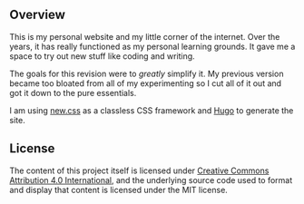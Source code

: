 ## Overview
This is my personal website and my little corner of the internet. Over the years, it has really functioned as my personal learning grounds. It gave me a space to try out new stuff like coding and writing.

The goals for this revision were to *greatly* simplify it. My previous version became too bloated from all of my experimenting so I cut all of it out and got it down to the pure essentials.

I am using [new.css](https://newcss.net/) as a classless CSS framework and [Hugo](https://gohugo.io/) to generate the site.

## License

The content of this project itself is licensed under [Creative Commons Attribution 4.0 International](http://creativecommons.org/licenses/by/4.0/), and the underlying source code used to format and display that content is licensed under the MIT license.
